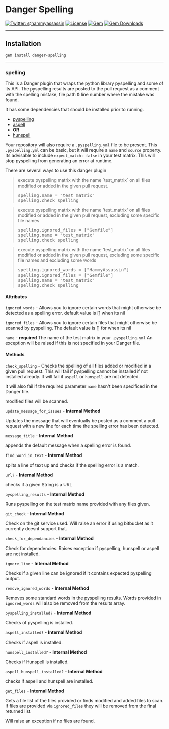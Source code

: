 # Danger Spelling

[![Twitter: @hammyassassin](https://img.shields.io/badge/contact-@hammyassassin-blue.svg?style=flat)](https://twitter.com/hammyassassin)
[![License](https://img.shields.io/badge/license-MIT-green.svg?style=flat)](https://github.com/HamstringAssassin/danger-spelling/blob/main/LICENSE.txt)
[![Gem](https://img.shields.io/gem/v/danger-spelling.svg?style=flat)](https://rubygems.org/gems/danger-spelling)
[![Gem Downloads](https://img.shields.io/gem/dt/danger-spelling.svg?style=flat)](http://rubygems.org/gems/danger-spelling)

---

## Installation

```
gem install danger-spelling
```

---



### spelling

This is a Danger plugin that wraps the python library pyspelling and some of its API.
The pyspelling results are posted to the pull request as a comment with the spelling mistake, file path &
line number where the mistake was found.

It has some dependencies that should be installed prior to running.

* [pyspelling](https://facelessuser.github.io/pyspelling/)
* [aspell](http://aspell.net)
* **OR**
* [hunspell](http://hunspell.github.io)

Your repository will also require a `.pyspelling.yml` file to be present. This `.pyspelling.yml` can be basic,
but it will require a `name` and `source` property. Its advisable to include `expect_match: false` in your test
matrix. This will stop pyspelling from generating an error at runtime.

There are several ways to use this danger plugin

<blockquote>execute pyspelling matrix with the name `test_matrix` on all files modified or added in the given pull request.
  <pre>
spelling.name = "test_matrix"
spelling.check_spelling</pre>
</blockquote>

<blockquote>execute pyspelling matrix with the name 'test_matrix' on all files modified or added in the given pull request, excluding some specific file names
  <pre>
spelling.ignored_files = ["Gemfile"]
spelling.name = "test_matrix"
spelling.check_spelling</pre>
</blockquote>

<blockquote>execute pyspelling matrix with the name 'test_matrix' on all files modified or added in the given pull request, excluding some specific file names and excluding some words
  <pre>
spelling.ignored_words = ["HammyAssassin"]
spelling.ignored_files = ["Gemfile"]
spelling.name = "test_matrix"
spelling.check_spelling</pre>
</blockquote>



#### Attributes

`ignored_words` - Allows you to ignore certain words that might otherwise be detected as a spelling error.
default value is [] when its nil

`ignored_files` - Allows you to ignore certain files that might otherwise be scanned by pyspelling.
The default value is [] for when its nil

`name` - **required**
The name of the test matrix in your `.pyspelling.yml`
An exception will be raised if this is not specified in your Danger file.




#### Methods

`check_spelling` - Checks the spelling of all files added or modified in a given pull request. This will fail if
pyspelling cannot be installed if not installed already. It will fail if `aspell` or `hunspell`
are not detected.

It will also fail if the required parameter `name` hasn't been specificed in the Danger file.

modified files will be scanned.

`update_message_for_issues` - **Internal Method**

Updates the message that will eventually be posted as a comment a pull request with
a new line for each time the spelling error has been detected.

`message_title` - **Internal Method**

appends the default message when a spelling error is found.

`find_word_in_text` - **Internal Method**

splits a line of text up and checks if the spelling error is a match.

`url?` - **Internal Method**

checks if a given String is a URL

`pyspelling_results` - **Internal Method**

Runs pyspelling on the test matrix name provided with any files given.

`git_check` - **Internal Method**

Check on the git service used. Will raise an error if using bitbucket as it currently doesnt support that.

`check_for_dependancies` - **Internal Method**

Check for dependencies. Raises exception if pyspelling, hunspell or aspell are not installed.

`ignore_line` - **Internal Method**

Checks if a given line can be ignored if it contains expected pyspelling output.

`remove_ignored_words` - **Internal Method**

Removes some standard words in the pyspelling results.
Words provided in `ignored_words` will also be removed from the results array.

`pyspelling_installed?` - **Internal Method**

Checks of pyspelling is installed.

`aspell_installed?` - **Internal Method**

Checks if aspell is installed.

`hunspell_installed?` - **Internal Method**

Checks if Hunspell is installed.

`aspell_hunspell_installed?` - **Internal Method**

checks if aspell and hunspell are installed.

`get_files` - **Internal Method**

Gets a file list of the files provided or finds modified and added files to scan.
If files are provided via `ignored_files` they will be removed from the final returned
list.

Will raise an exception if no files are found.

